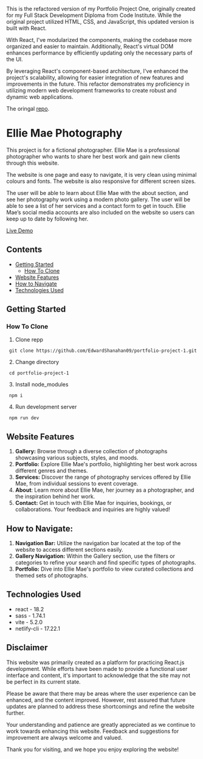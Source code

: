 This is the refactored version of my Portfolio Project One, originally created for my Full Stack Development Diploma from Code Institute. While the original project utilized HTML, CSS, and JavaScript, this updated version is built with React.

With React, I've modularized the components, making the codebase more organized and easier to maintain. Additionally, React's virtual DOM enhances performance by efficiently updating only the necessary parts of the UI.

By leveraging React's component-based architecture, I've enhanced the project's scalability, allowing for easier integration of new features and improvements in the future. This refactor demonstrates my proficiency in utilizing modern web development frameworks to create robust and dynamic web applications.

The oringal [repo](https://github.com/EdwardShanahan07/ellie-mae-photography).

# Ellie Mae Photography

This project is for a fictional photographer. Ellie Mae is a professional photographer who wants to share her best work and gain new clients through this website.

The website is one page and easy to navigate, it is very clean using minimal colours and fonts. The website is also responsive for different screen sizes.

The user will be able to learn about Ellie Mae with the about section, and see her photography work using a modern photo gallery. The user will be able to see a list of her services and a contact form to get in touch. Ellie Mae’s social media accounts are also included on the website so users can keep up to date by following her.

[Live Demo](https://ellie-mae-photography.netlify.app/)

## Contents
- [Getting Started](#getting-started)
  - [How To Clone](#how-to-clone)
- [Website Features](#website-features)
- [How to Navigate](#how-to-navigate)
- [Technologies Used](#technologies-used)

## Getting Started

### How To Clone

1. Clone repp
 ```
  git clone https://github.com/EdwardShanahan09/portfolio-project-1.git

  ```

2. Change directory 
 ```
  cd portfolio-project-1

  ```

3. Install node_modules
 ```
  npm i

  ```

4. Run development server
 ```
  npm run dev

  ```

## Website Features

1. **Gallery:** Browse through a diverse collection of photographs showcasing various subjects, styles, and moods.
2. **Portfolio:** Explore Ellie Mae's portfolio, highlighting her best work across different genres and themes.
3. **Services:** Discover the range of photography services offered by Ellie Mae, from individual sessions to event coverage.
4. **About**: Learn more about Ellie Mae, her journey as a photographer, and the inspiration behind her work.
5. **Contact:** Get in touch with Ellie Mae for inquiries, bookings, or collaborations. Your feedback and inquiries are highly valued!

## How to Navigate:
1. **Navigation Bar:** Utilize the navigation bar located at the top of the website to access different sections easily.
2. **Gallery Navigation:** Within the Gallery section, use the filters or categories to refine your search and find specific types of photographs.
3. **Portfolio:** Dive into Ellie Mae's portfolio to view curated collections and themed sets of photographs.

## Technologies Used

- react - 18.2
- sass - 1.74.1
- vite - 5.2.0
- netlify-cli - 17.22.1

## Disclaimer 
This website was primarily created as a platform for practicing React.js development. While efforts have been made to provide a functional user interface and content, it's important to acknowledge that the site may not be perfect in its current state.

Please be aware that there may be areas where the user experience can be enhanced, and the content improved. However, rest assured that future updates are planned to address these shortcomings and refine the website further.

Your understanding and patience are greatly appreciated as we continue to work towards enhancing this website. Feedback and suggestions for improvement are always welcome and valued.

Thank you for visiting, and we hope you enjoy exploring the website!
